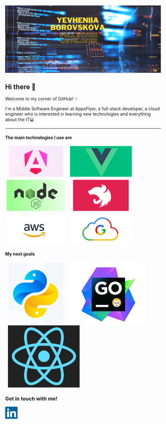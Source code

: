 [![Yevheniia Borovskova - Full Stack Developer](assets/header_bg.png)](https://www.linkedin.com/in/yevheniia-borovskova-759830212/)
## Hi there 👋

Welcome to my corner of GitHub! ✨

I'm a Middle Software Engineer at AppsFlyer, a full-stack developer, a cloud engineer who is interested in learning new technologies and everything about the IT💻

---

#### The main technologies I use are

<div style="display:flex; flex-wrap: wrap; gap: 10px;">
    <img src="assets/angular.png" alt="angular" style="width: 200px;
    height: 100px; object-fit: contain;" />
     <img src="assets/vue-js.png" alt="vue-js" style="width: 200px;
    height: 100px;
    object-fit: contain;" />
     <img src="assets/node-js.png" alt="node-js" style="width: 200px;
    height: 100px;
    object-fit: contain;" />
     <img src="assets/nest-js.png" alt="nest-js" style="width: 200px;
    height: 100px;
    object-fit: contain;" />
     <img src="assets/aws.png" alt="aws" style="width: 200px;
    height: 100px;
    object-fit: contain;" />
      <img src="assets/google.png" alt="google" style="width: 200px;
    height: 100px;
    object-fit: contain;" />
</div>

#### My next goals

 <img src="assets/python.png" alt="python" style="width: 200px;
    height: 200px; object-fit: contain;" />
     <img src="assets/goland.png" alt="goland" style="width: 250px;
    height: 200px;
    object-fit: contain;" />
     <img src="assets/react-native.png" alt="react-native" style="width: 250px;
    height: 200px;
    object-fit: contain;" />

### Get in touch with me!

<a href="https://www.linkedin.com/in/yevheniia-borovskova-759830212" target="blank">
     <img src="assets/linked-in.png" alt="react-native" style="width: 40px;
    height: 40px;
    object-fit: contain;" />
</a>

<!--
**Borovskova/Borovskova** is a ✨ _special_ ✨ repository because its `README.md` (this file) appears on your GitHub profile.

Here are some ideas to get you started:

- 🔭 I’m currently working on ...
- 🌱 I’m currently learning ...
- 👯 I’m looking to collaborate on ...
- 🤔 I’m looking for help with ...
- 💬 Ask me about ...
- 📫 How to reach me: ...
- 😄 Pronouns: ...
- ⚡ Fun fact: ...
-->
